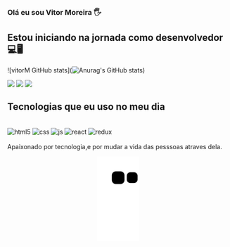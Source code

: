 ### Olá  eu sou Vitor Moreira 🖐️
## Estou iniciando na jornada como desenvolvedor 💻🖥
![vitorM GitHub stats](![Anurag's GitHub stats](https://github-readme-stats.vercel.app/api?username=anuraghazra&show_icons=true&theme=radical))
<div>
     <a href="https://wa.me/5551983555958" target="_blank"><img src="https://img.shields.io/badge/WhatsApp-25D366?style=for-the-                            badge&logo=whatsapp&logoColor=white" target="_blank"></a> 
     <a href="vhttps://criarmeulink.com.br/u/1662063835" target="_blank"><img src="https://img.shields.io/badge/Gmail-D14836?style=for-the-                  badge&logo=gmail&logoColor=white" target="_blank"></a>
     <a href="https://www.linkedin.com/in/vitor-moreira-679511199/" target="_blank"><img src="https://img.shields.io/badge/LinkedIn-0077B5?style=for-the-      badge&logo=linkedin&logoColor=white" target="_blank"></a>
 </div>

##  Tecnologias que eu uso no meu dia

<div style="display: inline_block"><br/>
  <img align="center" alt="html5" src="https://img.shields.io/badge/HTML5-E34F26?style=for-the-badge&logo=html5&logoColor=white" />
  <img align="center" alt="css" src="https://img.shields.io/badge/CSS3-1572B6?style=for-the-badge&logo=css3&logoColor=white" />
  <img align="center" alt="js" src="https://img.shields.io/badge/JavaScript-F7DF1E?style=for-the-badge&logo=javascript&logoColor=black" />
  <img align="center" alt="react" src="https://img.shields.io/badge/React-20232A?style=for-the-badge&logo=react&logoColor=61DAFB" />
  <img align="center" alt="redux" src="https://img.shields.io/badge/Redux-593D88?style=for-the-badge&logo=redux&logoColor=white" />
</div><br/>
Apaixonado por tecnologia,e por mudar a vida das pesssoas atraves dela.
<div align="center">
 
![snake gif](https://github.com/vitormrock/vitormrock/blob/output/github-contribution-grid-snake.svg)
  
</div>

